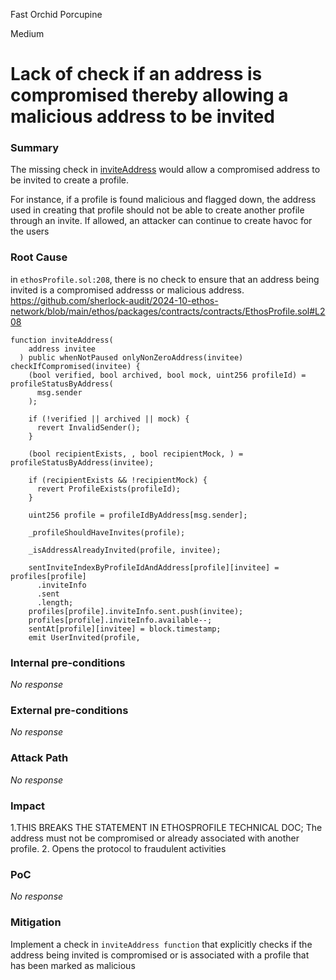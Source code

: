 Fast Orchid Porcupine

Medium

# Lack of check if an address is compromised thereby allowing a malicious address to be invited

### Summary

The missing check in [inviteAddress](https://github.com/sherlock-audit/2024-10-ethos-network/blob/main/ethos/packages/contracts/contracts/EthosProfile.sol#L208) would allow a compromised address to be invited to create a profile.

For instance, if a profile is found malicious and flagged down, the address used in creating that profile should not be able to create another profile through an invite. If allowed, an attacker can continue to create havoc for the users

### Root Cause

in `ethosProfile.sol:208`, there is no check to ensure that an address being invited is a compromised addresss or malicious address.
https://github.com/sherlock-audit/2024-10-ethos-network/blob/main/ethos/packages/contracts/contracts/EthosProfile.sol#L208

```soldity
function inviteAddress(
    address invitee
  ) public whenNotPaused onlyNonZeroAddress(invitee) checkIfCompromised(invitee) {
    (bool verified, bool archived, bool mock, uint256 profileId) = profileStatusByAddress(
      msg.sender
    );

    if (!verified || archived || mock) {
      revert InvalidSender();
    }

    (bool recipientExists, , bool recipientMock, ) = profileStatusByAddress(invitee);

    if (recipientExists && !recipientMock) {
      revert ProfileExists(profileId);
    }

    uint256 profile = profileIdByAddress[msg.sender];

    _profileShouldHaveInvites(profile);

    _isAddressAlreadyInvited(profile, invitee);

    sentInviteIndexByProfileIdAndAddress[profile][invitee] = profiles[profile]
      .inviteInfo
      .sent
      .length;
    profiles[profile].inviteInfo.sent.push(invitee);
    profiles[profile].inviteInfo.available--;
    sentAt[profile][invitee] = block.timestamp;
    emit UserInvited(profile,
```


### Internal pre-conditions

_No response_

### External pre-conditions

_No response_

### Attack Path

_No response_

### Impact

1.THIS BREAKS THE STATEMENT IN ETHOSPROFILE TECHNICAL DOC; The address must not be compromised or already associated with another profile.
2. Opens the protocol to fraudulent activities

### PoC

_No response_

### Mitigation

Implement a check in `inviteAddress function` that explicitly checks if the address being invited is compromised or is associated with a profile that has been marked as malicious